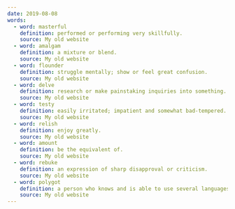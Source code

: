 ```yaml
---
date: 2019-08-08
words:
  - word: masterful
    definition: performed or performing very skillfully. 
    source: My old website
  - word: amalgam
    definition: a mixture or blend. 
    source: My old website
  - word: flounder
    definition: struggle mentally; show or feel great confusion.
    source: My old website
  - word: delve
    definition: research or make painstaking inquiries into something.
    source: My old website
  - word: testy
    definition: easily irritated; impatient and somewhat bad-tempered. 
    source: My old website
  - word: relish
    definition: enjoy greatly. 
    source: My old website
  - word: amount
    definition: be the equivalent of.
    source: My old website
  - word: rebuke
    definition: an expression of sharp disapproval or criticism.
    source: My old website
  - word: polygot
    definition: a person who knows and is able to use several languages.
    source: My old website
---
```

